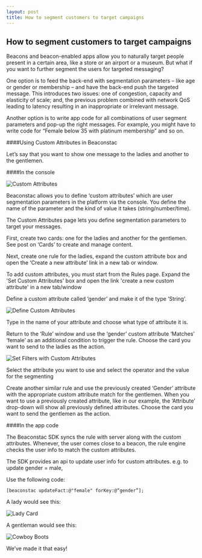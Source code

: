 ```yaml
---
layout: post
title: How to segment customers to target campaigns
---
```

## How to segment customers to target campaigns

Beacons and beacon-enabled apps allow you to naturally target people present in a certain area, like a store or an airport or a museum. But what if you want to further segment the users for targeted messaging?

One option is to feed the back-end with segmentation parameters – like age or gender or membership – and have the back-end push the targeted message. This introduces two issues: one of congestion, capacity and elasticity of scale; and, the previous problem combined with network QoS leading to latency resulting in an inappropriate or irrelevant message.

Another option is to write app code for all combinations of user segment parameters and pop-up the right messages. For example, you might have to write code for “Female below 35 with platinum membership” and so on.

####Using Custom Attributes in Beaconstac

Let’s say that you want to show one message to the ladies and another to the gentlemen.

####In the console

<img src="http://i.imgur.com/lpLhVYK.png" alt="Custom Attributes" title="Custom Attributes" class="screenshot" />

Beaconstac allows you to define ‘custom attributes’ which are user segmentation parameters in the platform via the console. You define the name of the parameter and the kind of value it takes (string/number/time).


The Custom Attributes page lets you define segmentation parameters to target your messages.

First, create two cards: one for the ladies and another for the gentlemen. See post on ‘Cards’ to create and manage content.

Next, create one rule for the ladies, expand the custom attribute box and open the ‘Create a new attribute’ link in a new tab or window.

To add custom attributes, you must start from the Rules page. Expand the 'Set Custom Attributes' box and open the link 'create a new custom attribute' in a new tab/window

Define a custom attribute called ‘gender’ and make it of the type ‘String’.

<img src="http://i.imgur.com/1iQKH28.png" alt="Define Custom Attributes" title="Define Custom Attributes" class="screenshot" />

Type in the name of your attribute and choose what type of attribute it is.

Return to the ‘Rule’ window and use the ‘gender’ custom attribute ‘Matches’ ‘female’ as an additional condition to trigger the rule. Choose the card you want to send to the ladies as the action.


<img src="http://i.imgur.com/yE3v6E3.png" alt="Set Filters with Custom Attributes" title="Set Filters with Custom Attributes" class="screenshot" />

Select the attribute you want to use and select the operator and the value for the segmenting

Create another similar rule and use the previously created ‘Gender’ attribute with the appropriate custom attribute match for the gentlemen. When you want to use a previously created attribute, like in our example, the ‘Attribute’ drop-down will show all previously defined attributes. Choose the card you want to send the gentlemen as the action.

####In the app code

The Beaconstac SDK syncs the rule with server along with the custom attributes. Whenever, the user comes close to a beacon, the rule engine checks the user info to match the custom attributes.

The SDK provides an api to update user info for custom attributes. e.g. to update gender = male,

Use the following code:

    [beaconstac updateFact:@"female" forKey:@“gender”];

A lady would see this:

<img src="http://i.imgur.com/SQUhBPE.png" alt="Lady Card" title="Lady Card" class="screenshot" />

A gentleman would see this:

<img src="http://i.imgur.com/GV6vpXi.jpg" alt="Cowboy Boots" title="Cowboy Boots" class="screenshot" />

We’ve made it that easy!
